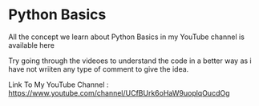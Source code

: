 # Python Basics
All the concept we learn about Python Basics in my YouTube channel is available here

Try going through the videoes to understand the code in a better way as i have not wriiten any type of comment to give the idea.

Link To My YouTube Channel :  https://www.youtube.com/channel/UCfBUrk6oHaW9uoplqOucdOg
